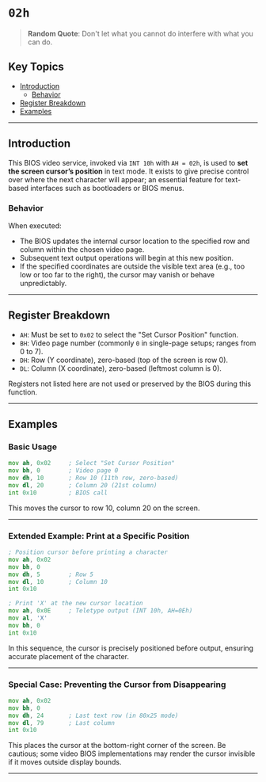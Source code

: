 # `02h`

> **Random Quote**: Don't let what you cannot do interfere with what you can do.

## Key Topics

- [Introduction](#introduction)
    - [Behavior](#behavior)
- [Register Breakdown](#register-breakdown)
- [Examples](#examples)

---

## Introduction

This BIOS video service, invoked via `INT 10h` with `AH = 02h`, is used to **set the screen cursor’s position** in text mode. It exists to give precise control over where the next character will appear; an essential feature for text-based interfaces such as bootloaders or BIOS menus.

### Behavior

When executed:

- The BIOS updates the internal cursor location to the specified row and column within the chosen video page.
- Subsequent text output operations will begin at this new position.
- If the specified coordinates are outside the visible text area (e.g., too low or too far to the right), the cursor may vanish or behave unpredictably.

---

## Register Breakdown

- `AH`: Must be set to `0x02` to select the "Set Cursor Position" function.
- `BH`: Video page number (commonly `0` in single-page setups; ranges from 0 to 7).
- `DH`: Row (Y coordinate), zero-based (top of the screen is row 0).
- `DL`: Column (X coordinate), zero-based (leftmost column is 0).

Registers not listed here are not used or preserved by the BIOS during this function.

---

## Examples

### Basic Usage
```asm
mov ah, 0x02     ; Select "Set Cursor Position"
mov bh, 0        ; Video page 0
mov dh, 10       ; Row 10 (11th row, zero-based)
mov dl, 20       ; Column 20 (21st column)
int 0x10         ; BIOS call
```

This moves the cursor to row 10, column 20 on the screen.

---

### Extended Example: Print at a Specific Position

```asm
; Position cursor before printing a character
mov ah, 0x02
mov bh, 0
mov dh, 5        ; Row 5
mov dl, 10       ; Column 10
int 0x10

; Print 'X' at the new cursor location
mov ah, 0x0E     ; Teletype output (INT 10h, AH=0Eh)
mov al, 'X'
mov bh, 0
int 0x10
```

In this sequence, the cursor is precisely positioned before output, ensuring accurate placement of the character.

---

### Special Case: Preventing the Cursor from Disappearing

```asm
mov ah, 0x02
mov bh, 0
mov dh, 24       ; Last text row (in 80x25 mode)
mov dl, 79       ; Last column
int 0x10
```

This places the cursor at the bottom-right corner of the screen. Be cautious; some video BIOS implementations may render the cursor invisible if it moves outside display bounds.

---
